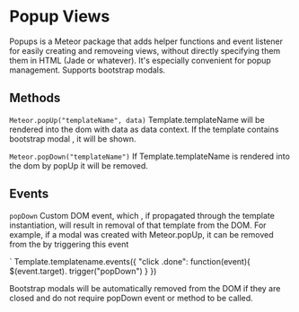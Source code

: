 Popup Views
=========================

Popups  is a Meteor package that adds helper functions and event listener  for easily creating  and removeing views, without directly specifying them them in HTML (Jade or whatever). It's especially convenient for popup management. Supports bootstrap modals.


## Methods


`
Meteor.popUp("templateName", data)
`
Template.templateName will be rendered into the dom with data as data context. If the template contains  bootstrap modal , it will be shown.


`
Meteor.popDown("templateName")
`
If Template.templateName is rendered into the dom by popUp it will be removed.

## Events

`
popDown
`
Custom DOM event, which , if propagated through the template instantiation, will result in removal of that template from the DOM.
For example,  if a modal was created with Meteor.popUp, it can be removed from the by triggering this event

`
Template.templatename.events({
  "click .done": function(event){
    $(event.target). trigger("popDown")
  }
})

Bootstrap modals will be automatically removed from the DOM if they are closed and do not require popDown event or method to be called.
